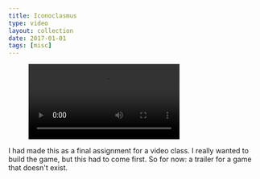 ```yaml
---
title: Iconoclasmus
type: video
layout: collection
date: 2017-01-01
tags: [misc]
---
```


<figure>
	<div class="full-width-video">
		<video src="/assets/video/yt/ICONOCLASMUS.mp4" controls>
	</div>
</figure>

I had made this as a final assignment for a video class. I really wanted to build the game, but this had to come first. So for now: a trailer for a game that doesn't exist.

